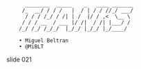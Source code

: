           ________  _____    _   ____ _______
         /_  __/ / / /   |  / | / / //_/ ___/
          / / / /_/ / /| | /  |/ / ,<  \__ \
         / / / __  / ___ |/ /|  / /| |___/ /
        /_/ /_/ /_/_/  |_/_/ |_/_/ |_/____/

        • Miguel Beltran
        • @MiBLT

















































































slide 021
